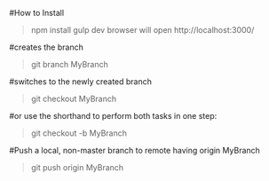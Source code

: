 #How to Install

>npm install
>gulp dev
browser will open http://localhost:3000/

#creates the branch

>git branch MyBranch

#switches to the newly created branch

>git checkout MyBranch

#or use the shorthand to perform both tasks in one step:

>git checkout -b MyBranch

#Push a local, non-master branch to remote having origin MyBranch

>git push origin MyBranch

